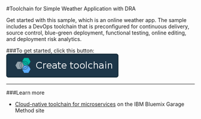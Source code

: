 #Toolchain for Simple Weather Application with DRA

Get started with this sample, which is an online weather app. The sample includes a DevOps toolchain that is preconfigured for continuous delivery, source control, blue-green deployment, functional testing, online editing, and deployment risk analytics.

###To get started, click this button:
[![Deploy To Bluemix](./.bluemix/create_toolchain_button.png)](https://new-console.ng.bluemix.net/devops/setup/deploy/?repository=https%3A//github.com/jparra5/weather-dra-demo.git)

---
###Learn more

* [Cloud-native toolchain for microservices](https://www.ibm.com/devops/method/toolchains/microservices_toolchain) on the IBM Bluemix Garage Method site
